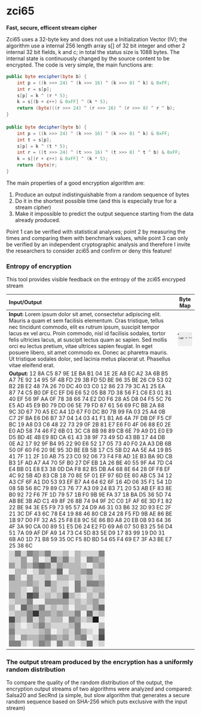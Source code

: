 # zci65
**Fast, secure, efficent stream cipher**

Zci65 uses a 32-byte key and does not use a Initialization Vector (IV); the algorithm use a internal 256 length array s[] of 32 bit integer and other 2 internal 32 bit fields, k and c; in total the status size is 1088 bytes.
The internal state is continuously changed by the source content to be encrypted.
The code is very simple, the main functions are:
```java	
public byte encipher(byte b) {
	int p = ((k >>> 24) ^ (k >>> 16) ^ (k >>> 8) ^ k) & 0xFF;
	int r = s[p];
	s[p] = k ^ (r * 5);
	k = s[(b + c++) & 0xFF] ^ (k * 5);
	return (byte)((r >>> 24) ^ (r >>> 16) ^ (r >>> 8) ^ r ^ b);
}

public byte decipher(byte b) {
	int p = ((k >>> 24) ^ (k >>> 16) ^ (k >>> 8) ^ k) & 0xFF;
	int t = s[p];
	s[p] = k ^ (t * 5);
	int r = ((t >>> 24) ^ (t >>> 16) ^ (t >>> 8) ^ t ^ b) & 0xFF;
	k = s[(r + c++) & 0xFF] ^ (k * 5);
	return (byte)r;
}
```
The main properties of a good encryption algorithm are:

1. Produce an output indistinguishable from a random sequence of bytes 
2. Do it in the shortest possible time (and this is especially true for a stream cipher) 
3. Make it impossible to predict the output sequence starting from the data already produced.

Point 1 can be verified with statistical analyses; point 2 by measuring the times and comparing them with benchmark values, while point 3 can only be verified by an independent cryptographic analysis and therefore I invite the researchers to consider zci65 and confirm or deny this feature!

### Entropy of encryption
This tool provides visible feedback on the entropy of the zci65 encryped stream

|Input/Output|Byte Map|
|:---|:---:|
|**Input:** Lorem ipsum dolor sit amet, consectetur adipiscing elit. Mauris a quam et sem facilisis elementum. Cras tristique, tellus nec tincidunt commodo, elit ex rutrum ipsum, suscipit tempor lacus ex vel arcu. Proin commodo, nisl id facilisis sodales, tortor felis ultricies lacus, at suscipit lectus quam ac sapien. Sed mollis orci eu lectus pretium, vitae ultrices sapien feugiat. In eget posuere libero, sit amet commodo ex. Donec ac pharetra mauris. Ut tristique sodales dolor, sed lacinia metus placerat ut. Phasellus vitae eleifend erat. | ![Alt Text](https://raw.githubusercontent.com/matteo65/zci65/main/Resource/lorem_ipsum_txt.png)|
|**Output:** 12 8A C5 87 9E 1E BA B1 04 1E 2E A8 EC A2 3A 6B B5 A7 7E 92 14 95 5F 4B FD 29 3B FD 5D BE 96 35 BE 26 C9 53 02 B2 2B E2 48 7A 26 70 DC 40 03 C0 12 86 23 79 3C A1 25 EA 87 74 C5 B0 DF EC EF D6 E6 52 05 B8 7D 38 56 F1 C6 E3 01 81 40 EF 56 9F AA 0F 78 38 66 74 E2 D0 F6 28 A5 D8 04 F5 5C 76 E5 AD 45 E9 B0 79 DD 06 5E 79 FD 87 61 56 69 FC BB 2A 88 9C 3D 67 70 A5 EC A4 1D 67 F0 DC B0 7B 99 FA 03 25 A4 0B C7 2F BA E6 D6 B7 37 04 14 03 41 F1 B1 A6 4A 7F DB DF F5 CF BC 19 A8 D3 C6 48 22 73 29 0F 2B 81 E7 E6 F0 4F 06 88 E0 2E E0 AD 58 74 46 F2 6B 01 3C C8 8B 98 89 CB 6E 79 A9 D1 E0 E9 D5 BD 4E 4B E9 8D CA 61 43 38 9F 73 49 5D 43 BB 17 44 DB 0E A2 17 92 9F B4 95 22 90 E6 52 17 05 73 40 F0 2A A3 DB 6B 50 0F 60 F6 20 9E 95 3D BE EB 5B 17 C5 5B D2 AA 5E A4 19 B5 41 7F 11 2F 10 AB 75 23 C0 92 06 73 F4 F8 AD 1E B3 BA 9D CB B3 1F AD A7 A4 70 5F B0 27 DF EB 1A 26 BE 40 55 9F A4 7D C4 E4 BB 01 E8 E3 38 0D DA F8 82 B5 DB A4 68 8E 64 28 0F F8 EF 4C 92 5B 4D 83 CB 18 70 8E 5F 01 EF 97 6D EE 60 AB C5 34 12 A3 CF 6F A1 D0 53 93 EF B7 A4 64 62 6F 16 4D 06 35 F1 54 1D 08 5B 56 8C 79 89 C3 76 77 A3 09 24 B3 71 20 53 AB EF 83 8E B0 92 72 F6 7F 1D 79 57 1B F0 9B 9E FA 37 18 BA D5 36 5D 74 AB BE 3B AD C1 49 8F 26 8B 74 94 9F 2C C0 1F AF 6E 3D F1 82 22 BE 94 3E E5 F9 73 95 57 24 D9 A6 31 03 B6 32 3D 93 EC 2F 21 3C DF 43 6C 78 E4 19 88 46 80 CB 24 28 F5 FD 9B AE 86 BE 1B 97 D0 FF 32 A5 25 F8 E8 9C 5E 86 B0 A8 20 EB 0B 93 64 36 4F 3A 90 CA 00 89 51 E5 D6 24 E2 FD 69 A6 07 50 B3 25 56 D4 51 7A 09 AF DF A9 14 73 C4 5D 83 5E D9 17 83 99 19 D0 31 6B A0 1D 71 B8 59 35 0C F5 8D BD 54 65 F4 69 E7 3F A3 BE E7 25 38 6C 
|![Alt Text](https://raw.githubusercontent.com/matteo65/zci65/main/Resource/lorem_ipsum_zci65.png)|


### The output stream produced by the encryption has a uniformly random distribution
To compare the quality of the random distribution of the output, the encryption output streams of two algorithms were analyzed and compared: Salsa20 and SecRnd (a simple, but slow algorithm that generates a secure random sequence based on SHA-256 which puts exclusive with the input stream)


